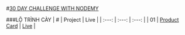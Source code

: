 #[30 DAY CHALLENGE WITH NODEMY](https://www.nodemy.vn/projects-html-css-js)

###LỘ TRÌNH CÀY
|  #  | Project | Live |
| :---: | :---: | :---: |
| 01  | [Product Card](https://github.com/namndwebdev/html-css-js-thuc-chien/tree/main/Product%20Card) | [Live](https://www.nodemy.vn/projects/html-css-js/product-card/) |
